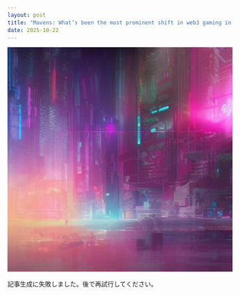 ```yaml
---
layout: post
title: "Mavens: What’s been the most prominent shift in web3 gaming in 2025?"
date: 2025-10-22
---
```


![記事画像](assets/images/20251022_web3.png)

記事生成に失敗しました。後で再試行してください。
